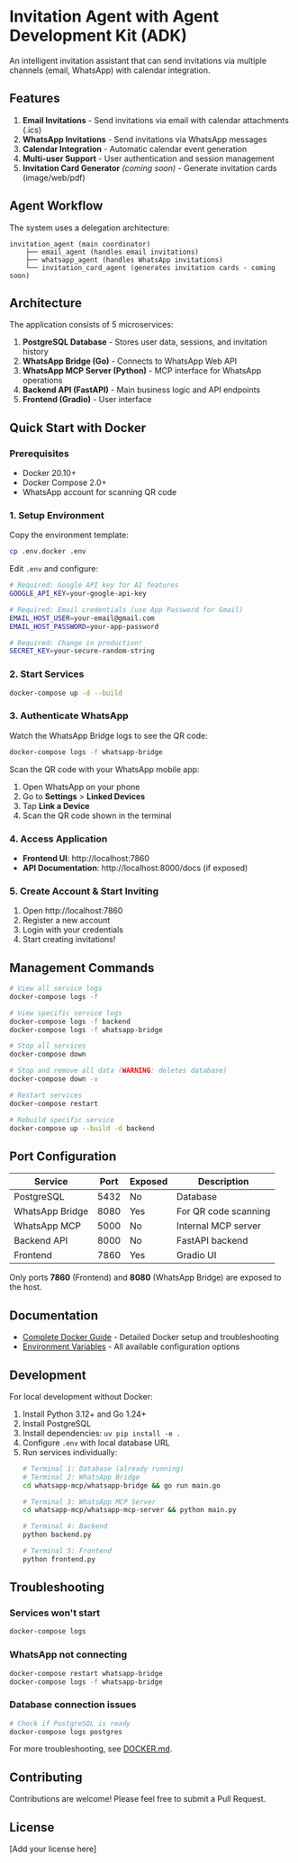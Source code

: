 # Invitation Agent with Agent Development Kit (ADK)

An intelligent invitation assistant that can send invitations via multiple channels (email, WhatsApp) with calendar integration.

## Features

1. **Email Invitations** - Send invitations via email with calendar attachments (.ics)
2. **WhatsApp Invitations** - Send invitations via WhatsApp messages
3. **Calendar Integration** - Automatic calendar event generation
4. **Multi-user Support** - User authentication and session management
5. **Invitation Card Generator** *(coming soon)* - Generate invitation cards (image/web/pdf)

## Agent Workflow

The system uses a delegation architecture:

```
invitation_agent (main coordinator)
    ├── email_agent (handles email invitations)
    ├── whatsapp_agent (handles WhatsApp invitations)
    └── invitation_card_agent (generates invitation cards - coming soon)
```

## Architecture

The application consists of 5 microservices:

1. **PostgreSQL Database** - Stores user data, sessions, and invitation history
2. **WhatsApp Bridge (Go)** - Connects to WhatsApp Web API
3. **WhatsApp MCP Server (Python)** - MCP interface for WhatsApp operations
4. **Backend API (FastAPI)** - Main business logic and API endpoints
5. **Frontend (Gradio)** - User interface

## Quick Start with Docker

### Prerequisites

- Docker 20.10+
- Docker Compose 2.0+
- WhatsApp account for scanning QR code

### 1. Setup Environment

Copy the environment template:

```bash
cp .env.docker .env
```

Edit `.env` and configure:

```bash
# Required: Google API key for AI features
GOOGLE_API_KEY=your-google-api-key

# Required: Email credentials (use App Password for Gmail)
EMAIL_HOST_USER=your-email@gmail.com
EMAIL_HOST_PASSWORD=your-app-password

# Required: Change in production!
SECRET_KEY=your-secure-random-string
```

### 2. Start Services

```bash
docker-compose up -d --build
```

### 3. Authenticate WhatsApp

Watch the WhatsApp Bridge logs to see the QR code:

```bash
docker-compose logs -f whatsapp-bridge
```

Scan the QR code with your WhatsApp mobile app:
1. Open WhatsApp on your phone
2. Go to **Settings** > **Linked Devices**
3. Tap **Link a Device**
4. Scan the QR code shown in the terminal

### 4. Access Application

- **Frontend UI**: http://localhost:7860
- **API Documentation**: http://localhost:8000/docs (if exposed)

### 5. Create Account & Start Inviting

1. Open http://localhost:7860
2. Register a new account
3. Login with your credentials
4. Start creating invitations!

## Management Commands

```bash
# View all service logs
docker-compose logs -f

# View specific service logs
docker-compose logs -f backend
docker-compose logs -f whatsapp-bridge

# Stop all services
docker-compose down

# Stop and remove all data (WARNING: deletes database)
docker-compose down -v

# Restart services
docker-compose restart

# Rebuild specific service
docker-compose up --build -d backend
```

## Port Configuration

| Service | Port | Exposed | Description |
|---------|------|---------|-------------|
| PostgreSQL | 5432 | No | Database |
| WhatsApp Bridge | 8080 | Yes | For QR code scanning |
| WhatsApp MCP | 5000 | No | Internal MCP server |
| Backend API | 8000 | No | FastAPI backend |
| Frontend | 7860 | Yes | Gradio UI |

Only ports **7860** (Frontend) and **8080** (WhatsApp Bridge) are exposed to the host.

## Documentation

- [Complete Docker Guide](DOCKER.md) - Detailed Docker setup and troubleshooting
- [Environment Variables](.env.docker) - All available configuration options

## Development

For local development without Docker:

1. Install Python 3.12+ and Go 1.24+
2. Install PostgreSQL
3. Install dependencies: `uv pip install -e .`
4. Configure `.env` with local database URL
5. Run services individually:
   ```bash
   # Terminal 1: Database (already running)
   # Terminal 2: WhatsApp Bridge
   cd whatsapp-mcp/whatsapp-bridge && go run main.go

   # Terminal 3: WhatsApp MCP Server
   cd whatsapp-mcp/whatsapp-mcp-server && python main.py

   # Terminal 4: Backend
   python backend.py

   # Terminal 5: Frontend
   python frontend.py
   ```

## Troubleshooting

### Services won't start
```bash
docker-compose logs
```

### WhatsApp not connecting
```bash
docker-compose restart whatsapp-bridge
docker-compose logs -f whatsapp-bridge
```

### Database connection issues
```bash
# Check if PostgreSQL is ready
docker-compose logs postgres
```

For more troubleshooting, see [DOCKER.md](DOCKER.md).

## Contributing

Contributions are welcome! Please feel free to submit a Pull Request.

## License

[Add your license here]

